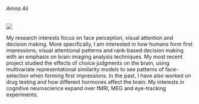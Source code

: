 <h6>Amna Ali<a href="mailto:a.ali@ucl.ac.uk" style="padding-left:1rem"><i class="fa fa-envelope" aria-hidden="true"></i></a>
</h6>

<img class="profilepic" src="http://www.ucl.ac.uk/lovelab/wp-content/uploads/2016/01/love_lab_pic.jpg?w=225">

<p>My research interests focus on face perception, visual attention and decision making.
More specifically, I am interested in how humans form first impressions, visual attentional patterns and rank-based
decision making with an emphasis on brain imaging analysis techniques. My most recent project studied the effects of
choice judgments on the brain, using multivariate representational similarity models to see patterns of face-selection when
forming first impressions. In the past, I have also worked on drug testing and how different hormones affect the brain.
My interests in cognitive neuroscience expand over fMRI, MEG and eye-tracking experiments.</p>
